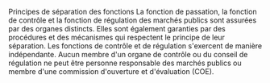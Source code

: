 Principes de séparation des fonctions
La fonction de passation, la fonction de contrôle et la fonction de
régulation des marchés publics sont assurées par des organes distincts.
Elles sont également garanties par des procédures et des mécanismes qui
respectent le principe de leur séparation.
Les fonctions de contrôle et de régulation s'exercent de manière
indépendante.
Aucun membre d'un organe de contrôle ou du conseil de régulation ne peut
être personne responsable des marchés publics ou membre d'une commission
d'ouverture et d'évaluation (COE).